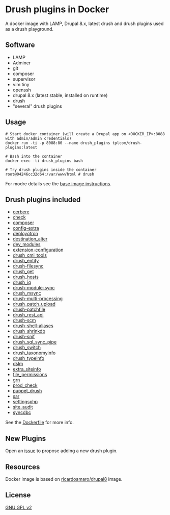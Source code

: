 # Drush plugins in Docker
A docker image with LAMP, Drupal 8.x, latest drush and drush plugins used as a drush playground.

## Software

- LAMP
- Adminer
- git
- composer
- supervisor
- vim tiny
- openssh
- drupal 8.x (latest stable, installed on runtime)
- drush
- "several" drush plugins

## Usage

```
# Start docker container (will create a Drupal app on <DOCKER_IP>:8088 with admin/admin credentials)
docker run -ti -p 8088:80 --name drush_plugins tplcom/drush-plugins:latest

# Bash into the container
docker exec -ti drush_plugins bash

# Try drush plugins inside the container
root@04246cc32d64:/var/www/html # drush
```

For modre details see the [base image instructions](https://hub.docker.com/r/ricardoamaro/drupal8/).

## Drush plugins included
- [cerbere](https://github.com/smalot/drush-cerbere)
- [check](https://www.drupal.org/project/check)
- [composer](https://www.drupal.org/project/composer)
- [config-extra](https://github.com/drush-ops/config-extra)
- [deployotron](https://github.com/reload/deployotron)
- [destination_alter](https://www.drupal.org/project/destination_alter)
- [dev_modules](https://www.drupal.org/project/dev_modules)
- [extension-configuration](https://github.com/Chi-teck/extension-configuration)
- [drush_cmi_tools](https://github.com/previousnext/drush_cmi_tools)
- [drush_entity](https://www.drupal.org/project/drush_entity)
- [drush-filesync](https://github.com/gapple/drush-filesync)
- [drush_get](https://github.com/dman-coders/drush_get)
- [drush_hosts](https://www.drupal.org/project/drush_hosts)
- [drush_iq](https://www.drupal.org/project/drush_iq)
- [drush-module-sync](https://github.com/droath/drush-module-sync)
- [drush_msync](https://github.com/clever-systems/drush_msync)
- [drush-multi-processing](https://github.com/johnennewdeeson/drush-multi-processing)
- [drush_patch_upload](https://www.drupal.org/sandbox/mbovan/2848528)
- [drush-patchfile](https://bitbucket.org/davereid/drush-patchfile)
- [drush_rest_api](https://www.drupal.org/project/drush_rest_api)
- [drush-scm](https://github.com/blauerberg/drush-scm)
- [drush-shell-aliases](https://github.com/ModulesUnraveled/Drush-Shell-Aliases)
- [drush_shrinkdb](https://www.drupal.org/project/drush_shrinkdb)
- [drush-snif](https://github.com/mcdruid/drush-snif)
- [drush_sql_sync_pipe](https://www.drupal.org/project/drush_sql_sync_pipe)
- [drush_switch](https://www.drupal.org/sandbox/adubovskoy/2841348)
- [drush_taxonomyinfo](https://www.drupal.org/project/drush_taxonomyinfo)
- [drush_typeinfo](https://www.drupal.org/project/drush_typeinfo)
- [dslm](https://www.drupal.org/project/dslm)
- [extra_siteinfo](https://www.drupal.org/project/extra_siteinfo)
- [file_permissions](https://www.drupal.org/project/file_permissions)
- [grn](https://www.drupal.org/project/grn)
- [prod_check](https://www.drupal.org/project/prod_check)
- [puppet_drush](https://www.drupal.org/project/puppet_drush)
- [sar](https://github.com/larowlan/sar)
- [settingsphp](https://www.drupal.org/project/settingsphp)
- [site_audit](https://www.drupal.org/project/site_audit)
- [syncdbc](https://github.com/juampynr/syncdb)

See the [Dockerfile](https://github.com/theodorosploumis/drush-plugins/blob/master/Dockerfile) for more info.

## New Plugins

Open an [issue](https://github.com/theodorosploumis/drush-plugins/issues/new) to propose adding a new drush plugin.

## Resources

Docker image is based on [ricardoamaro/drupal8](https://hub.docker.com/r/ricardoamaro/drupal8/) image.

## License

[GNU GPL v2](https://github.com/theodorosploumis/drush-plugins/blob/master/LICENSE)
